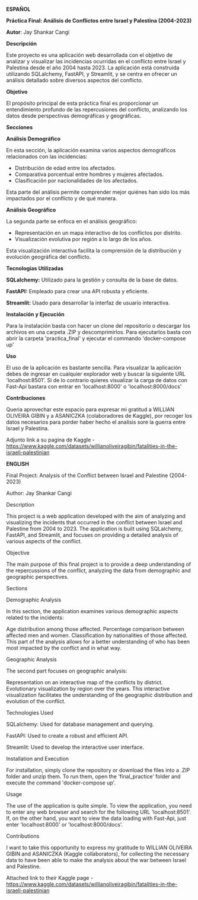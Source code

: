 **ESPAÑOL**

****Práctica Final: Análisis de Conflictos entre Israel y Palestina (2004-2023)****


**Autor**: Jay Shankar Cangi


**Descripción**

Este proyecto es una aplicación web desarrollada con el objetivo de analizar y visualizar las incidencias ocurridas en el conflicto entre Israel y Palestina desde el año 		2004 hasta 2023. La aplicación está construida utilizando SQLalchemy, FastAPI, y Streamlit, y se centra en ofrecer un análisis detallado sobre diversos aspectos del 			conflicto.


**Objetivo**

El propósito principal de esta práctica final es proporcionar un entendimiento profundo de las repercusiones del conflicto, analizando los datos desde perspectivas demográficas y geográficas.

**Secciones**

**Análisis Demográfico**

En esta sección, la aplicación examina varios aspectos demográficos relacionados con las incidencias:

- Distribución de edad entre los afectados.
- Comparativa porcentual entre hombres y mujeres afectados.
- Clasificación por nacionalidades de los afectados.
  
Esta parte del análisis permite comprender mejor quiénes han sido los más impactados por el conflicto y de qué manera.

**Análisis Geográfico**

La segunda parte se enfoca en el análisis geográfico:

- Representación en un mapa interactivo de los conflictos por distrito.
- Visualización evolutiva por región a lo largo de los años.
  
Esta visualización interactiva facilita la comprensión de la distribución y evolución geográfica del conflicto.

**Tecnologías Utilizadas**

**SQLalchemy:** Utilizado para la gestión y consulta de la base de datos.

**FastAPI:** Empleado para crear una API robusta y eficiente.

**Streamlit:** Usado para desarrollar la interfaz de usuario interactiva.


**Instalación y Ejecución**

Para la instalación basta con hacer un clone del repositorio o descargar los archivos en una carpeta .ZIP y descomprimirlos. Para ejecutarlos basta con abrir la carpeta 'practica_final' y ejecutar el commando 'docker-compose up'

**Uso**

El uso de la aplicación es bastante sencilla. Para visualizar la aplicación debes de ingresar en cualquier explorador web y buscar la siguiente URL  'localhost:8501'. Si de lo contrario quieres visualizar la carga de datos con Fast-Api bastara con entrar en 'localhost:8000' o 'localhost:8000/docs'

**Contribuciones**

Queria aprovechar este espacio para expresar mi gratitud a WILLIAN OLIVEIRA GIBIN y a ASANICZKA (colaboradores de Kaggle), por recoger los datos necesarios para porder haber hecho el analisis sore la guerra entre Israel y Palestina.

Adjunto link a su pagina de Kaggle - https://www.kaggle.com/datasets/willianoliveiragibin/fatalities-in-the-israeli-palestinian


**ENGLISH**


Final Project: Analysis of the Conflict between Israel and Palestine (2004-2023)

Author: Jay Shankar Cangi

Description

This project is a web application developed with the aim of analyzing and visualizing the incidents that occurred in the conflict between Israel and Palestine from 2004 to 2023. The application is built using SQLalchemy, FastAPI, and Streamlit, and focuses on providing a detailed analysis of various aspects of the conflict.

Objective

The main purpose of this final project is to provide a deep understanding of the repercussions of the conflict, analyzing the data from demographic and geographic perspectives.

Sections

Demographic Analysis

In this section, the application examines various demographic aspects related to the incidents:

Age distribution among those affected.
Percentage comparison between affected men and women.
Classification by nationalities of those affected.
This part of the analysis allows for a better understanding of who has been most impacted by the conflict and in what way.

Geographic Analysis

The second part focuses on geographic analysis:

Representation on an interactive map of the conflicts by district.
Evolutionary visualization by region over the years.
This interactive visualization facilitates the understanding of the geographic distribution and evolution of the conflict.

Technologies Used

SQLalchemy: Used for database management and querying.

FastAPI: Used to create a robust and efficient API.

Streamlit: Used to develop the interactive user interface.

Installation and Execution

For installation, simply clone the repository or download the files into a .ZIP folder and unzip them. To run them, open the 'final_practice' folder and execute the command 'docker-compose up'.

Usage

The use of the application is quite simple. To view the application, you need to enter any web browser and search for the following URL 'localhost:8501'. If, on the other hand, you want to view the data loading with Fast-Api, just enter 'localhost:8000' or 'localhost:8000/docs'.

Contributions

I want to take this opportunity to express my gratitude to WILLIAN OLIVEIRA GIBIN and ASANICZKA (Kaggle collaborators), for collecting the necessary data to have been able to make the analysis about the war between Israel and Palestine.

Attached link to their Kaggle page - https://www.kaggle.com/datasets/willianoliveiragibin/fatalities-in-the-israeli-palestinian
